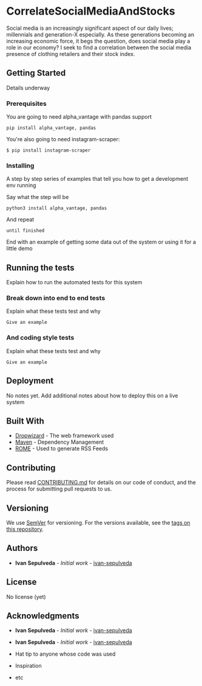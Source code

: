 # CorrelateSocialMediaAndStocks

Social media is an increasingly significant aspect of our daily lives; millennials and generation-X especially. As these generations becoming an increasing economic force, it begs the question, does social media play a role in our economy? I seek to find a correlation between  the social media presence of clothing retailers and their stock index.

## Getting Started

Details underway

### Prerequisites

You are going to need alpha_vantage with pandas support

```shell
pip install alpha_vantage, pandas
```

You're also going to need instagram-scraper:
```shell
$ pip install instagram-scraper
```

### Installing

A step by step series of examples that tell you how to get a development env running

Say what the step will be

```shell
python3 install alpha_vantage, pandas
```


And repeat

```
until finished
```

End with an example of getting some data out of the system or using it for a little demo

## Running the tests

Explain how to run the automated tests for this system

### Break down into end to end tests

Explain what these tests test and why

```
Give an example
```

### And coding style tests

Explain what these tests test and why

```
Give an example
```

## Deployment

No notes yet.
Add additional notes about how to deploy this on a live system

## Built With

* [Dropwizard](http://www.dropwizard.io/1.0.2/docs/) - The web framework used
* [Maven](https://maven.apache.org/) - Dependency Management
* [ROME](https://rometools.github.io/rome/) - Used to generate RSS Feeds

## Contributing

Please read [CONTRIBUTING.md](https://gist.github.com/PurpleBooth/b24679402957c63ec426) for details on our code of conduct, and the process for submitting pull requests to us.

## Versioning

We use [SemVer](http://semver.org/) for versioning. For the versions available, see the [tags on this repository](https://github.com/your/project/tags). 

## Authors

* **Ivan Sepulveda** - *Initial work* - [ivan-sepulveda](https://github.com/ivan-sepulveda)

## License

No license (yet)

## Acknowledgments

* **Ivan Sepulveda** - *Initial work* - [ivan-sepulveda](https://github.com/ivan-sepulveda)

* **Ivan Sepulveda** - *Initial work* - [ivan-sepulveda](https://github.com/ivan-sepulveda)

* Hat tip to anyone whose code was used
* Inspiration
* etc

